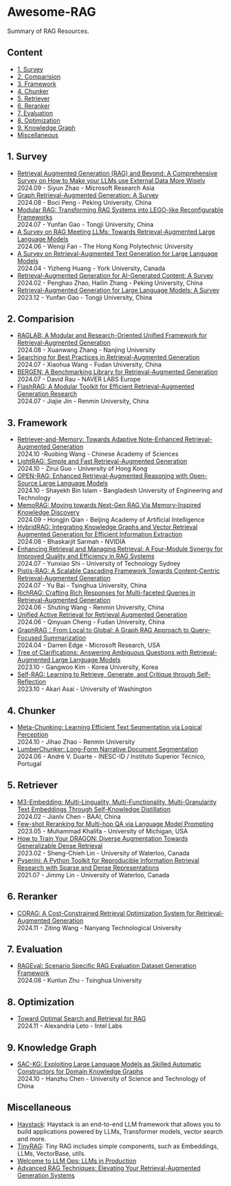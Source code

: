 # Awesome-RAG
Summary of RAG Resources.

## Content

- [1. Survey](#1-survey)
- [2. Comparision](#2-comparision)
- [3. Framework](#3-framework)
- [4. Chunker](#4-chunker)
- [5. Retriever](#5-retriever)
- [6. Reranker](#6-reranker)
- [7. Evaluation](#7-evaluation)
- [8. Optimization](#8-Optimization)
- [9. Knowledge Graph](#9-knowledge-graph)
- [Miscellaneous](#miscellaneous)
  
## 1. Survey
- [Retrieval Augmented Generation (RAG) and Beyond: A Comprehensive Survey on How to Make your LLMs use External Data More Wisely](https://arxiv.org/abs/2409.14924)  
2024.09 - Siyun Zhao - Microsoft Research Asia   
- [Graph Retrieval-Augmented Generation: A Survey](https://www.arxiv.org/abs/2408.08921)  
2024.08 - Boci Peng - Peking University, China  
- [Modular RAG: Transforming RAG Systems into LEGO-like Reconfigurable Frameworks](https://arxiv.org/abs/2407.21059)  
2024.07 - Yunfan Gao - Tongji University, China
- [A Survey on RAG Meeting LLMs: Towards Retrieval-Augmented Large Language Models](https://arxiv.org/abs/2405.06211)  
2024.06 - Wenqi Fan - The Hong Kong Polytechnic University  
- [A Survey on Retrieval-Augmented Text Generation for Large Language Models](https://arxiv.org/abs/2404.10981)  
2024.04 - Yizheng Huang - York University, Canada  
- [Retrieval-Augmented Generation for AI-Generated Content: A Survey](https://arxiv.org/abs/2402.19473)  
2024.02 - Penghao Zhao, Hailin Zhang - Peking University, China  
- [Retrieval-Augmented Generation for Large Language Models: A Survey](https://arxiv.org/abs/2312.10997)  
2023.12 - Yunfan Gao - Tongji University, China  

## 2. Comparision
- [RAGLAB: A Modular and Research-Oriented Unified Framework for Retrieval-Augmented Generation](https://arxiv.org/abs/2408.11381)  
2024.08 - Xuanwang Zhang - Nanjing University  
- [Searching for Best Practices in Retrieval-Augmented Generation](https://arxiv.org/abs/2407.01219)  
2024.07 - Xiaohua Wang - Fudan University, China  
- [BERGEN: A Benchmarking Library for Retrieval-Augmented Generation](https://arxiv.org/pdf/2407.01102)  
2024.07 - David Rau - NAVER LABS Europe  
- [FlashRAG: A Modular Toolkit for Efficient Retrieval-Augmented Generation Research](https://arxiv.org/pdf/2405.13576)  
2024.07 - Jiajie Jin - Renmin University, China  

## 3. Framework
- [Retriever-and-Memory: Towards Adaptive Note-Enhanced Retrieval-Augmented Generation](https://arxiv.org/abs/2410.08821)  
  2024.10 -Ruobing Wang - Chinese Academy of Sciences  
- [LightRAG: Simple and Fast Retrieval-Augmented Generation](https://arxiv.org/abs/2410.05779)  
  2024.10 - Zirui Guo - University of Hong Kong  
- [OPEN-RAG: Enhanced Retrieval-Augmented Reasoning with Open-Source Large Language Models](https://arxiv.org/abs/2410.01782)  
  2024.10 - Shayekh Bin Islam - Bangladesh University of Engineering and Technology  
- [MemoRAG: Moving towards Next-Gen RAG Via Memory-Inspired Knowledge Discovery](https://arxiv.org/abs/2409.05591)  
  2024.09 - Hongjin Qian - Beijing Academy of Artificial Intelligence  
- [HybridRAG: Integrating Knowledge Graphs and Vector Retrieval Augmented Generation for Efficient Information Extraction](https://arxiv.org/abs/2408.04948)  
2024.08 - Bhaskarjit Sarmah - NVIDIA  
- [Enhancing Retrieval and Managing Retrieval: A Four-Module Synergy for Improved Quality and Efficiency in RAG Systems](https://arxiv.org/abs/2407.10670)  
2024.07 - Yunxiao Shi - University of Technology Sydney  
- [Pistis-RAG: A Scalable Cascading Framework Towards Content-Centric Retrieval-Augmented Generation](https://arxiv.org/abs/2407.00072)  
2024.07 - Yu Bai - Tsinghua University, China  
- [RichRAG: Crafting Rich Responses for Multi-faceted Queries in Retrieval-Augmented Generation](https://arxiv.org/abs/2406.12566)    
2024.06 - Shuting Wang - Renmin University, China  
- [Unified Active Retrieval for Retrieval Augmented Generation](https://arxiv.org/pdf/2406.12534)  
2024.06 - Qinyuan Cheng - Fudan University, China  
- [GraphRAG：From Local to Global: A Graph RAG Approach to Query-Focused Summarization](https://arxiv.org/abs/2404.16130)  
2024.04 - Darren Edge - Microsoft Research, USA
- [Tree of Clarifications: Answering Ambiguous Questions with Retrieval-Augmented Large Language Models](https://arxiv.org/abs/2310.14696)  
2023.10 - Gangwoo Kim - Korea University, Korea
- [Self-RAG: Learning to Retrieve, Generate, and Critique through Self-Reflection](https://arxiv.org/abs/2310.11511)  
  2023.10 - Akari Asai - University of Washington  
  
## 4. Chunker
- [Meta-Chunking: Learning Efficient Text Segmentation via Logical Perception](https://arxiv.org/abs/2410.12788)  
  2024.10 - Jihao Zhao - Renmin University  
- [LumberChunker: Long-Form Narrative Document Segmentation](https://arxiv.org/abs/2406.17526)  
2024.06 - André V. Duarte - INESC-ID / Instituto Superior Técnico, Portugal   

## 5. Retriever
- [M3-Embedding: Multi-Linguality, Multi-Functionality, Multi-Granularity Text Embeddings Through Self-Knowledge Distillation](https://arxiv.org/abs/2402.03216)    
2024.02 - Jianlv Chen - BAAI, China  
- [Few-shot Reranking for Multi-hop QA via Language Model Prompting](https://arxiv.org/abs/2205.12650)  
2023.05 - Muhammad Khalifa - University of Michigan, USA
- [How to Train Your DRAGON: Diverse Augmentation Towards Generalizable Dense Retrieval](https://arxiv.org/abs/2302.07452)   
2023.02 - Sheng-Chieh Lin - University of Waterloo, Canada  
- [Pyserini: A Python Toolkit for Reproducible Information Retrieval Research with Sparse and Dense Representations](https://dl.acm.org/doi/pdf/10.1145/3404835.3463238)  
2021.07 - Jimmy Lin - University of Waterloo, Canada  

## 6. Reranker
- [CORAG: A Cost-Constrained Retrieval Optimization System for Retrieval-Augmented Generation](https://arxiv.org/abs/2411.00744)  
  2024.11 - Ziting Wang - Nanyang Technological University  

## 7. Evaluation
- [RAGEval: Scenario Specific RAG Evaluation Dataset Generation Framework](https://arxiv.org/abs/2408.01262)  
  2024.08 - Kunlun Zhu - Tsinghua University  

## 8. Optimization
- [Toward Optimal Search and Retrieval for RAG](https://arxiv.org/abs/2411.07396)  
  2024.11 - Alexandria Leto - Intel Labs  

## 9. Knowledge Graph
- [SAC-KG: Exploiting Large Language Models as Skilled Automatic Constructors for Domain Knowledge Graphs](https://arxiv.org/abs/2410.02811)  
  2024.10 - Hanzhu Chen - University of Science and Technology of China  

## Miscellaneous
- [Haystack](https://github.com/deepset-ai/haystack): Haystack is an end-to-end LLM framework that allows you to build applications powered by LLMs, Transformer models, vector search and more.  
- [TinyRAG](https://github.com/KMnO4-zx/TinyRAG): Tiny RAG includes simple components, such as Embeddings, LLMs, VectorBase, utils.
- [Welcome to LLM Ops: LLMs in Production](https://github.com/AI-Maker-Space/LLM-Ops-Cohort-1)  
- [Advanced RAG Techniques: Elevating Your Retrieval-Augmented Generation Systems](https://github.com/NirDiamant/RAG_Techniques?tab=readme-ov-file)  

